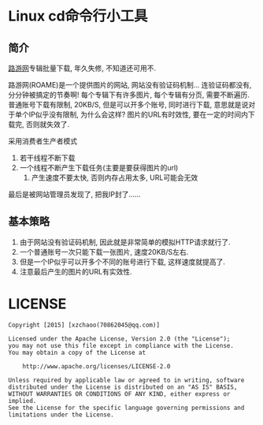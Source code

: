 # Linux cd命令行小工具 #
## 简介 ##
[路游网](http://www.roame.net/)专辑批量下载, 年久失修, 不知道还可用不.

路游网(ROAME)是一个提供图片的网站, 网站没有验证码机制... 连验证码都没有, 分分钟被搞定的节奏啊!
每个专辑下有许多图片, 每个专辑有分页, 需要不断遍历.
普通账号下载有限制, 20KB/S, 但是可以开多个账号, 同时进行下载, 意思就是说对于单个IP似乎没有限制, 为什么会这样?
图片的URL有时效性, 要在一定的时间内下载完, 否则就失效了.

采用消费者生产者模式
1. 若干线程不断下载
2. 一个线程不断产生下载任务(主要是要获得图片的url)
	1. 产生速度不要太快, 否则内存占用太多, URL可能会无效 

最后是被网站管理员发现了, 把我IP封了......


## 基本策略 ##
1. 由于网站没有验证码机制, 因此就是非常简单的模拟HTTP请求就行了.
2. 一个普通账号一次只能下载一张图片, 速度20KB/S左右.
3. 但是一个IP似乎可以开多个不同的账号进行下载, 这样速度就提高了.
4. 注意最后产生的图片的URL有实效性.

# LICENSE #
```
Copyright [2015] [xzchaoo(70862045@qq.com)]

Licensed under the Apache License, Version 2.0 (the "License");
you may not use this file except in compliance with the License.
You may obtain a copy of the License at

    http://www.apache.org/licenses/LICENSE-2.0

Unless required by applicable law or agreed to in writing, software
distributed under the License is distributed on an "AS IS" BASIS,
WITHOUT WARRANTIES OR CONDITIONS OF ANY KIND, either express or implied.
See the License for the specific language governing permissions and
limitations under the License.
```